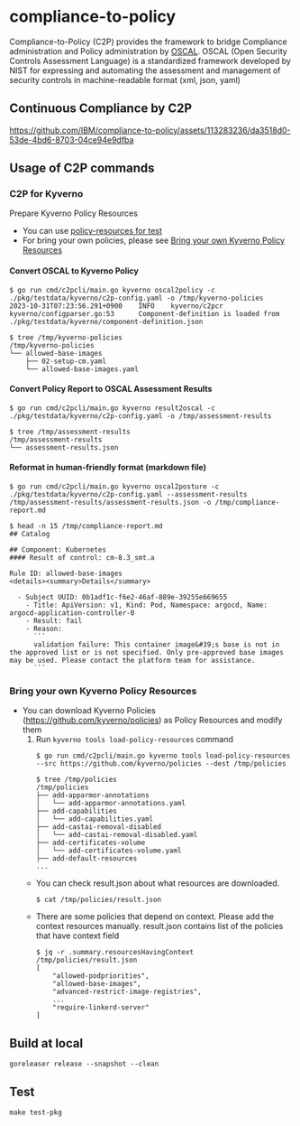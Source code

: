 # compliance-to-policy
Compliance-to-Policy (C2P) provides the framework to bridge Compliance administration and Policy administration by [OSCAL](https://pages.nist.gov/OSCAL/). OSCAL (Open Security Controls Assessment Language) is a standardized framework developed by NIST for expressing and automating the assessment and management of security controls in machine-readable format (xml, json, yaml)

## Continuous Compliance by C2P 

https://github.com/IBM/compliance-to-policy/assets/113283236/da3518d0-53de-4bd6-8703-04ce94e9dfba

## Usage of C2P commands

### C2P for Kyverno
Prepare Kyverno Policy Resources
- You can use [policy-resources for test](/pkg/testdata/kyverno/policy-resources)
- For bring your own policies, please see [Bring your own Kyverno Policy Resources](#bring-your-own-kyverno-policy-resources)

#### Convert OSCAL to Kyverno Policy
```
$ go run cmd/c2pcli/main.go kyverno oscal2policy -c ./pkg/testdata/kyverno/c2p-config.yaml -o /tmp/kyverno-policies
2023-10-31T07:23:56.291+0900    INFO    kyverno/c2pcr   kyverno/configparser.go:53      Component-definition is loaded from ./pkg/testdata/kyverno/component-definition.json

$ tree /tmp/kyverno-policies 
/tmp/kyverno-policies
└── allowed-base-images
    ├── 02-setup-cm.yaml
    └── allowed-base-images.yaml
```

#### Convert Policy Report to OSCAL Assessment Results
```
$ go run cmd/c2pcli/main.go kyverno result2oscal -c ./pkg/testdata/kyverno/c2p-config.yaml -o /tmp/assessment-results

$ tree /tmp/assessment-results 
/tmp/assessment-results
└── assessment-results.json
```

#### Reformat in human-friendly format (markdown file)
```
$ go run cmd/c2pcli/main.go kyverno oscal2posture -c ./pkg/testdata/kyverno/c2p-config.yaml --assessment-results /tmp/assessment-results/assessment-results.json -o /tmp/compliance-report.md
```

```
$ head -n 15 /tmp/compliance-report.md
## Catalog

## Component: Kubernetes
#### Result of control: cm-8.3_smt.a

Rule ID: allowed-base-images
<details><summary>Details</summary>

  - Subject UUID: 0b1adf1c-f6e2-46af-889e-39255e669655
    - Title: ApiVersion: v1, Kind: Pod, Namespace: argocd, Name: argocd-application-controller-0
    - Result: fail
    - Reason:
      ```
      validation failure: This container image&#39;s base is not in the approved list or is not specified. Only pre-approved base images may be used. Please contact the platform team for assistance.
      ```
```

### Bring your own Kyverno Policy Resources
- You can download Kyverno Policies (https://github.com/kyverno/policies) as Policy Resources and modify them
    1. Run `kyverno tools load-policy-resources` command
        ```
        $ go run cmd/c2pcli/main.go kyverno tools load-policy-resources --src https://github.com/kyverno/policies --dest /tmp/policies
        ```
        ```
        $ tree /tmp/policies
        /tmp/policies
        ├── add-apparmor-annotations
        │   └── add-apparmor-annotations.yaml
        ├── add-capabilities
        │   └── add-capabilities.yaml
        ├── add-castai-removal-disabled
        │   └── add-castai-removal-disabled.yaml
        ├── add-certificates-volume
        │   └── add-certificates-volume.yaml
        ├── add-default-resources
        ...
        ```
    - You can check result.json about what resources are downloaded.
        ```
        $ cat /tmp/policies/result.json

        ```
    - There are some policies that depend on context. Please add the context resources manually. result.json contains list of the policies that have context field
        ```
        $ jq -r .summary.resourcesHavingContext /tmp/policies/result.json
        [
            "allowed-podpriorities",
            "allowed-base-images",
            "advanced-restrict-image-registries",
            ...
            "require-linkerd-server"
        ]
        ```

## Build at local
```
goreleaser release --snapshot --clean
```

## Test
```
make test-pkg
```